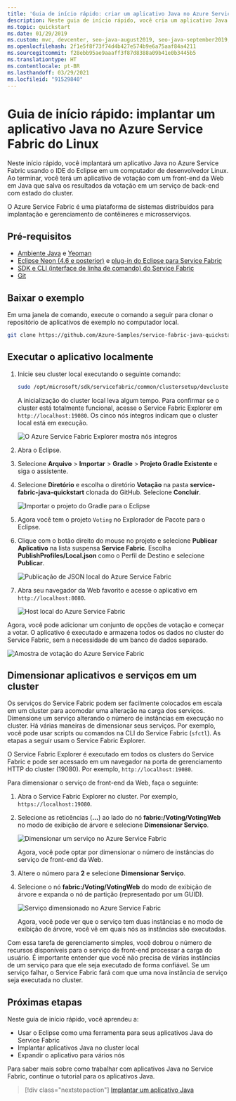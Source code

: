 ```yaml
---
title: 'Guia de início rápido: criar um aplicativo Java no Azure Service Fabric'
description: Neste guia de início rápido, você cria um aplicativo Java para o Azure usando um aplicativo de exemplo dos serviços confiáveis do Service Fabric.
ms.topic: quickstart
ms.date: 01/29/2019
ms.custom: mvc, devcenter, seo-java-august2019, seo-java-september2019, devx-track-java
ms.openlocfilehash: 2f1e5f8f73f74d4b427e574b9e6a75aaf84a4211
ms.sourcegitcommit: f28ebb95ae9aaaff3f87d8388a09b41e0b3445b5
ms.translationtype: HT
ms.contentlocale: pt-BR
ms.lasthandoff: 03/29/2021
ms.locfileid: "91529840"
---
```

# <a name="quickstart--deploy-a-java-app-to-azure-service-fabric-on-linux"></a>Guia de início rápido: implantar um aplicativo Java no Azure Service Fabric do Linux

Neste início rápido, você implantará um aplicativo Java no Azure Service Fabric usando o IDE do Eclipse em um computador de desenvolvedor Linux. Ao terminar, você terá um aplicativo de votação com um front-end da Web em Java que salva os resultados da votação em um serviço de back-end com estado do cluster.

O Azure Service Fabric é uma plataforma de sistemas distribuídos para implantação e gerenciamento de contêineres e microsserviços.

## <a name="prerequisites"></a>Pré-requisitos

- [Ambiente Java](./service-fabric-get-started-linux.md#set-up-java-development) e [Yeoman](./service-fabric-get-started-linux.md#set-up-yeoman-generators-for-containers-and-guest-executables)
- [Eclipse Neon (4.6 e posterior)](https://www.eclipse.org/downloads/packages/) e [plug-in do Eclipse para Service Fabric](./service-fabric-get-started-linux.md#install-the-eclipse-plug-in-optional)
- [SDK e CLI (interface de linha de comando) do Service Fabric](./service-fabric-get-started-linux.md#installation-methods)
- [Git](https://git-scm.com/downloads)

## <a name="download-the-sample"></a>Baixar o exemplo

Em uma janela de comando, execute o comando a seguir para clonar o repositório de aplicativos de exemplo no computador local.

```bash
git clone https://github.com/Azure-Samples/service-fabric-java-quickstart.git
```

## <a name="run-the-application-locally"></a>Executar o aplicativo localmente

1. Inicie seu cluster local executando o seguinte comando:

    ```bash
    sudo /opt/microsoft/sdk/servicefabric/common/clustersetup/devclustersetup.sh
    ```
    A inicialização do cluster local leva algum tempo. Para confirmar se o cluster está totalmente funcional, acesse o Service Fabric Explorer em `http://localhost:19080`. Os cinco nós íntegros indicam que o cluster local está em execução.

    ![O Azure Service Fabric Explorer mostra nós íntegros](./media/service-fabric-quickstart-java/service-fabric-explorer-healthy-nodes.png)

2. Abra o Eclipse.
3. Selecione **Arquivo** > **Importar** > **Gradle** > **Projeto Gradle Existente** e siga o assistente.
4. Selecione **Diretório** e escolha o diretório **Votação** na pasta **service-fabric-java-quickstart** clonada do GitHub. Selecione **Concluir**.

    ![Importar o projeto do Gradle para o Eclipse](./media/service-fabric-quickstart-java/eclipse-import-gradle-project.png)

5. Agora você tem o projeto `Voting` no Explorador de Pacote para o Eclipse.
6. Clique com o botão direito do mouse no projeto e selecione **Publicar Aplicativo** na lista suspensa **Service Fabric**. Escolha **PublishProfiles/Local.json** como o Perfil de Destino e selecione **Publicar**.

    ![Publicação de JSON local do Azure Service Fabric](./media/service-fabric-quickstart-java/service-fabric-publish-local-json.png)

7. Abra seu navegador da Web favorito e acesse o aplicativo em `http://localhost:8080`.

    ![Host local do Azure Service Fabric](./media/service-fabric-quickstart-java/service-fabric-local-host.png)

Agora, você pode adicionar um conjunto de opções de votação e começar a votar. O aplicativo é executado e armazena todos os dados no cluster do Service Fabric, sem a necessidade de um banco de dados separado.

![Amostra de votação do Azure Service Fabric](./media/service-fabric-quickstart-java/service-fabric-voting-sample.png)

## <a name="scale-applications-and-services-in-a-cluster"></a>Dimensionar aplicativos e serviços em um cluster

Os serviços do Service Fabric podem ser facilmente colocados em escala em um cluster para acomodar uma alteração na carga dos serviços. Dimensione um serviço alterando o número de instâncias em execução no cluster. Há várias maneiras de dimensionar seus serviços. Por exemplo, você pode usar scripts ou comandos na CLI do Service Fabric (`sfctl`). As etapas a seguir usam o Service Fabric Explorer.

O Service Fabric Explorer é executado em todos os clusters do Service Fabric e pode ser acessado em um navegador na porta de gerenciamento HTTP do cluster (19080). Por exemplo, `http://localhost:19080`.

Para dimensionar o serviço de front-end da Web, faça o seguinte:

1. Abra o Service Fabric Explorer no cluster. Por exemplo, `https://localhost:19080`.
2. Selecione as reticências (**...**) ao lado do nó **fabric:/Voting/VotingWeb** no modo de exibição de árvore e selecione **Dimensionar Serviço**.

    ![Dimensionar um serviço no Azure Service Fabric](./media/service-fabric-quickstart-java/service-fabric-scale-service.png)

    Agora, você pode optar por dimensionar o número de instâncias do serviço de front-end da Web.

3. Altere o número para **2** e selecione **Dimensionar Serviço**.
4. Selecione o nó **fabric:/Voting/VotingWeb** do modo de exibição de árvore e expanda o nó de partição (representado por um GUID).

    ![Serviço dimensionado no Azure Service Fabric](./media/service-fabric-quickstart-java/service-fabric-explorer-service-scaled.png)

    Agora, você pode ver que o serviço tem duas instâncias e no modo de exibição de árvore, você vê em quais nós as instâncias são executadas.

Com essa tarefa de gerenciamento simples, você dobrou o número de recursos disponíveis para o serviço de front-end processar a carga do usuário. É importante entender que você não precisa de várias instâncias de um serviço para que ele seja executado de forma confiável. Se um serviço falhar, o Service Fabric fará com que uma nova instância de serviço seja executada no cluster.

## <a name="next-steps"></a>Próximas etapas

Neste guia de início rápido, você aprendeu a:

* Usar o Eclipse como uma ferramenta para seus aplicativos Java do Service Fabric
* Implantar aplicativos Java no cluster local
* Expandir o aplicativo para vários nós

Para saber mais sobre como trabalhar com aplicativos Java no Service Fabric, continue o tutorial para os aplicativos Java.

> [!div class="nextstepaction"]
> [Implantar um aplicativo Java](./service-fabric-tutorial-create-java-app.md)
